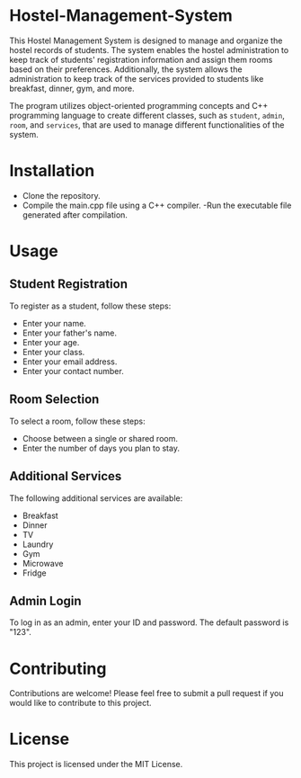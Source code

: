 # Hostel-Management-System
This Hostel Management System is designed to manage and organize the hostel records of students. The system enables the hostel administration to keep track of students' registration information and assign them rooms based on their preferences. Additionally, the system allows the administration to keep track of the services provided to students like breakfast, dinner, gym, and more.

The program utilizes object-oriented programming concepts and C++ programming language to create different classes, such as `student`, `admin`, `room`, and `services`, that are used to manage different functionalities of the system.

# Installation
- Clone the repository.
- Compile the main.cpp file using a C++ compiler.
-Run the executable file generated after compilation.

# Usage
## Student Registration
To register as a student, follow these steps:

- Enter your name.
- Enter your father's name.
- Enter your age.
- Enter your class.
- Enter your email address.
- Enter your contact number.

## Room Selection
To select a room, follow these steps:

- Choose between a single or shared room.
- Enter the number of days you plan to stay.

## Additional Services
The following additional services are available:

- Breakfast
- Dinner
- TV
- Laundry
- Gym
- Microwave
- Fridge

## Admin Login
To log in as an admin, enter your ID and password. The default password is "123".

# Contributing
Contributions are welcome! Please feel free to submit a pull request if you would like to contribute to this project.

# License
This project is licensed under the MIT License.
